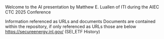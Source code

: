 

Welcome to the AI presentation by Matthew E. Luallen of ITI during the AIEC CTC 2025 Conference

Information referenced as URLs and documents
Documents are contained within the repository, if only referenced as URLs those are below
https://secureenergy.inl.gov/  (SEI_ETF History)
